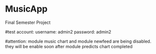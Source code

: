 # MusicApp
Final Semester Project


#test account:
username: admin2
password: admin2

#attention: 
module music chart and module newfeed are being disabled. they will be enable soon after module predicts chart completed
